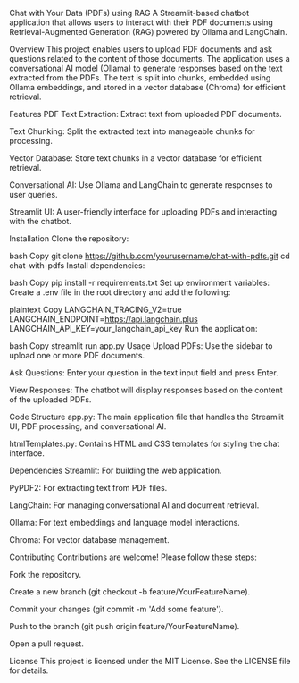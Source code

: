 Chat with Your Data (PDFs) using RAG
A Streamlit-based chatbot application that allows users to interact with their PDF documents using Retrieval-Augmented Generation (RAG) powered by Ollama and LangChain.

Overview
This project enables users to upload PDF documents and ask questions related to the content of those documents. The application uses a conversational AI model (Ollama) to generate responses based on the text extracted from the PDFs. The text is split into chunks, embedded using Ollama embeddings, and stored in a vector database (Chroma) for efficient retrieval.

Features
PDF Text Extraction: Extract text from uploaded PDF documents.

Text Chunking: Split the extracted text into manageable chunks for processing.

Vector Database: Store text chunks in a vector database for efficient retrieval.

Conversational AI: Use Ollama and LangChain to generate responses to user queries.

Streamlit UI: A user-friendly interface for uploading PDFs and interacting with the chatbot.

Installation
Clone the repository:

bash
Copy
git clone https://github.com/yourusername/chat-with-pdfs.git
cd chat-with-pdfs
Install dependencies:

bash
Copy
pip install -r requirements.txt
Set up environment variables:
Create a .env file in the root directory and add the following:

plaintext
Copy
LANGCHAIN_TRACING_V2=true
LANGCHAIN_ENDPOINT=https://api.langchain.plus
LANGCHAIN_API_KEY=your_langchain_api_key
Run the application:

bash
Copy
streamlit run app.py
Usage
Upload PDFs: Use the sidebar to upload one or more PDF documents.

Ask Questions: Enter your question in the text input field and press Enter.

View Responses: The chatbot will display responses based on the content of the uploaded PDFs.

Code Structure
app.py: The main application file that handles the Streamlit UI, PDF processing, and conversational AI.

htmlTemplates.py: Contains HTML and CSS templates for styling the chat interface.

Dependencies
Streamlit: For building the web application.

PyPDF2: For extracting text from PDF files.

LangChain: For managing conversational AI and document retrieval.

Ollama: For text embeddings and language model interactions.

Chroma: For vector database management.

Contributing
Contributions are welcome! Please follow these steps:

Fork the repository.

Create a new branch (git checkout -b feature/YourFeatureName).

Commit your changes (git commit -m 'Add some feature').

Push to the branch (git push origin feature/YourFeatureName).

Open a pull request.

License
This project is licensed under the MIT License. See the LICENSE file for details.
